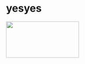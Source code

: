 # yesyes
<a href="https://aprilhsuan.github.io/yesyes/"><img src="圖片網址" width="200" height="100"></a>

